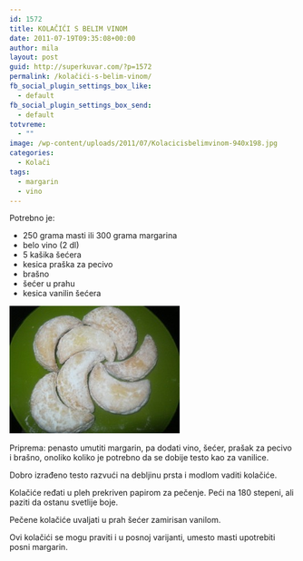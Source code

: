 ```yaml
---
id: 1572
title: KOLAČIĆI S BELIM VINOM
date: 2011-07-19T09:35:08+00:00
author: mila
layout: post
guid: http://superkuvar.com/?p=1572
permalink: /kolačići-s-belim-vinom/
fb_social_plugin_settings_box_like:
  - default
fb_social_plugin_settings_box_send:
  - default
totvreme:
  - ""
image: /wp-content/uploads/2011/07/Kolacicisbelimvinom-940x198.jpg
categories:
  - Kolači
tags:
  - margarin
  - vino
---
```

Potrebno je:

  * 250 grama masti ili 300 grama margarina
  * belo vino (2 dl)
  * 5 kašika šećera
  * kesica praška za pecivo
  * brašno
  * šećer u prahu
  * kesica vanilin šećera

<img class="alignnone size-medium wp-image-5697" src="/wp-content/uploads/2011/07/Kolacicisbelimvinom-300x225.jpg" alt="Kolacicisbelimvinom" width="300" height="225" /> 

Priprema: penasto umutiti margarin, pa dodati vino, šećer, prašak za pecivo i brašno, onoliko koliko je potrebno da se dobije testo kao za vanilice.

Dobro izrađeno testo razvući na debljinu prsta i modlom vaditi kolačiće.

Kolačiće ređati u pleh prekriven papirom za pečenje. Peći na 180 stepeni, ali paziti da ostanu svetlije boje.

Pečene kolačiće uvaljati u prah šećer zamirisan vanilom.

Ovi kolačići se mogu praviti i u posnoj varijanti, umesto masti upotrebiti posni margarin.